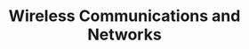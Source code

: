 ---
type: book
publisher: "Pearson"
title: "Wireless Communications and Networks"
isbn: 978-0-13191-835-1
year: 2004
authors:
  - name: Stallings
    first: William
---